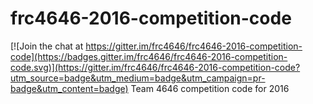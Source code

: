 # frc4646-2016-competition-code

[![Join the chat at https://gitter.im/frc4646/frc4646-2016-competition-code](https://badges.gitter.im/frc4646/frc4646-2016-competition-code.svg)](https://gitter.im/frc4646/frc4646-2016-competition-code?utm_source=badge&utm_medium=badge&utm_campaign=pr-badge&utm_content=badge)
Team 4646 competition code for 2016
